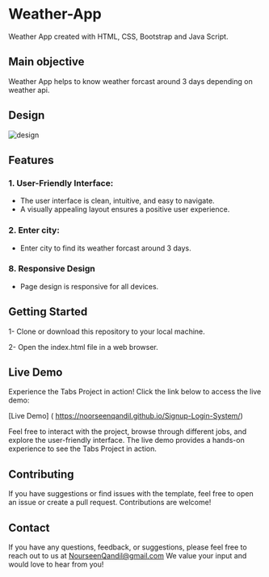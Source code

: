 # Weather-App
Weather App created with HTML, CSS, Bootstrap and Java Script.

## Main objective
 Weather App helps to know weather forcast around 3 days depending on weather api.

## Design
![design](https://github.com/NoorseenQandil/Weather-App/assets/70522199/b3533c86-dd62-4196-a3e5-b24da27be8d5)

## Features
### 1. User-Friendly Interface:
* The user interface is clean, intuitive, and easy to navigate.
* A visually appealing layout ensures a positive user experience.

### 2. Enter city:
* Enter city to find its weather forcast around 3 days.

   
### 8. Responsive Design
* Page design is responsive for all devices.


## Getting Started
1- Clone or download this repository to your local machine.

2- Open the index.html file in a web browser.
 

## Live Demo
Experience the Tabs Project in action! Click the link below to access the live demo:

[Live Demo] ( https://noorseenqandil.github.io/Signup-Login-System/)

Feel free to interact with the project, browse through different jobs, and explore the user-friendly interface. The live demo provides a hands-on experience to see the Tabs Project in action.

## Contributing
If you have suggestions or find issues with the template, feel free to open an issue or create a pull request. Contributions are welcome!

## Contact
If you have any questions, feedback, or suggestions, please feel free to reach out to us at NourseenQandil@gmail.com We value your input and would love to hear from you!
